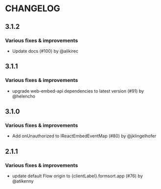 # CHANGELOG
## 3.1.2

### Various fixes & improvements

- Update docs (#100) by @alikirec

## 3.1.1

### Various fixes & improvements

- upgrade web-embed-api dependencies to latest version (#91) by @helencho

## 3.1.0

### Various fixes & improvements

- Add onUnauthorized to IReactEmbedEventMap (#80) by @jklingelhofer

## 2.1.1

### Various fixes & improvements

- update default Flow origin to {clientLabel}.formsort.app (#76) by @atikenny

